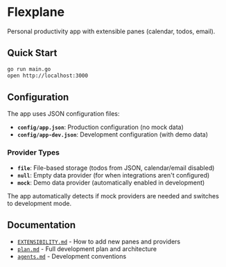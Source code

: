 # Flexplane

Personal productivity app with extensible panes (calendar, todos, email).

## Quick Start

```bash
go run main.go
open http://localhost:3000
```

## Configuration

The app uses JSON configuration files:

- **`config/app.json`**: Production configuration (no mock data)
- **`config/app-dev.json`**: Development configuration (with demo data)

### Provider Types

- **`file`**: File-based storage (todos from JSON, calendar/email disabled)
- **`null`**: Empty data provider (for when integrations aren't configured)
- **`mock`**: Demo data provider (automatically enabled in development)

The app automatically detects if mock providers are needed and switches to development mode.

## Documentation

- [`EXTENSIBILITY.md`](EXTENSIBILITY.md) - How to add new panes and providers
- [`plan.md`](plan.md) - Full development plan and architecture
- [`agents.md`](agents.md) - Development conventions